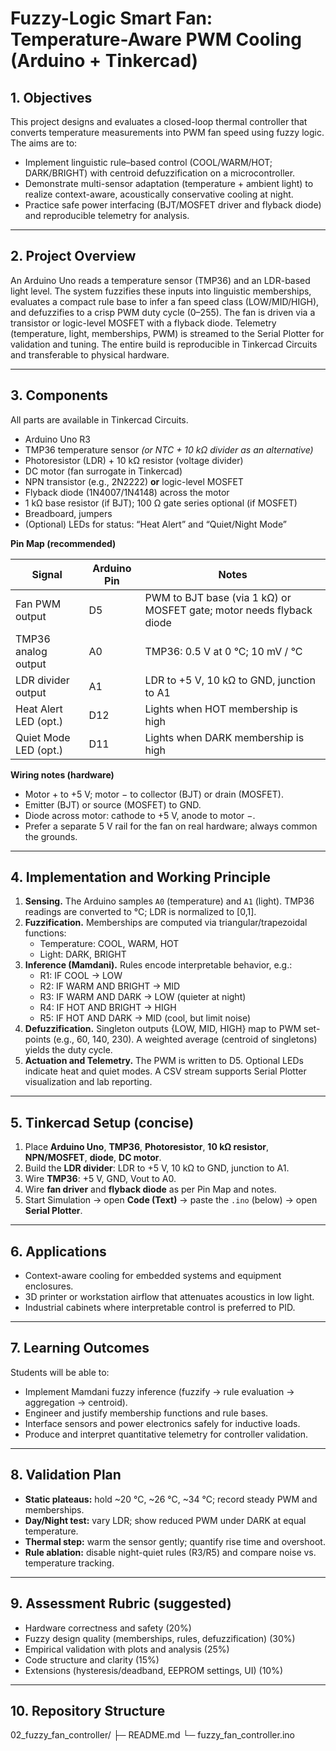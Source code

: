 # Fuzzy-Logic Smart Fan: Temperature-Aware PWM Cooling (Arduino + Tinkercad)

## 1. Objectives
This project designs and evaluates a closed-loop thermal controller that converts temperature measurements into PWM fan speed using fuzzy logic. The aims are to:
- Implement linguistic rule–based control (COOL/WARM/HOT; DARK/BRIGHT) with centroid defuzzification on a microcontroller.
- Demonstrate multi-sensor adaptation (temperature + ambient light) to realize context-aware, acoustically conservative cooling at night.
- Practice safe power interfacing (BJT/MOSFET driver and flyback diode) and reproducible telemetry for analysis.

---

## 2. Project Overview
An Arduino Uno reads a temperature sensor (TMP36) and an LDR-based light level. The system fuzzifies these inputs into linguistic memberships, evaluates a compact rule base to infer a fan speed class (LOW/MID/HIGH), and defuzzifies to a crisp PWM duty cycle (0–255). The fan is driven via a transistor or logic-level MOSFET with a flyback diode. Telemetry (temperature, light, memberships, PWM) is streamed to the Serial Plotter for validation and tuning. The entire build is reproducible in Tinkercad Circuits and transferable to physical hardware.

---

## 3. Components
All parts are available in Tinkercad Circuits.

- Arduino Uno R3  
- TMP36 temperature sensor *(or NTC + 10 kΩ divider as an alternative)*  
- Photoresistor (LDR) + 10 kΩ resistor (voltage divider)  
- DC motor (fan surrogate in Tinkercad)  
- NPN transistor (e.g., 2N2222) **or** logic-level MOSFET  
- Flyback diode (1N4007/1N4148) across the motor  
- 1 kΩ base resistor (if BJT); 100 Ω gate series optional (if MOSFET)  
- Breadboard, jumpers  
- (Optional) LEDs for status: “Heat Alert” and “Quiet/Night Mode”

**Pin Map (recommended)**

| Signal                 | Arduino Pin | Notes                                                                 |
|------------------------|-------------|-----------------------------------------------------------------------|
| Fan PWM output         | D5          | PWM to BJT base (via 1 kΩ) or MOSFET gate; motor needs flyback diode |
| TMP36 analog output    | A0          | TMP36: 0.5 V at 0 °C; 10 mV / °C                                     |
| LDR divider output     | A1          | LDR to +5 V, 10 kΩ to GND, junction to A1                             |
| Heat Alert LED (opt.)  | D12         | Lights when HOT membership is high                                    |
| Quiet Mode LED (opt.)  | D11         | Lights when DARK membership is high                                   |

**Wiring notes (hardware)**
- Motor + to +5 V; motor − to collector (BJT) or drain (MOSFET).  
- Emitter (BJT) or source (MOSFET) to GND.  
- Diode across motor: cathode to +5 V, anode to motor −.  
- Prefer a separate 5 V rail for the fan on real hardware; always common the grounds.

---

## 4. Implementation and Working Principle
1. **Sensing.** The Arduino samples `A0` (temperature) and `A1` (light). TMP36 readings are converted to °C; LDR is normalized to [0,1].  
2. **Fuzzification.** Memberships are computed via triangular/trapezoidal functions:
   - Temperature: COOL, WARM, HOT  
   - Light: DARK, BRIGHT
3. **Inference (Mamdani).** Rules encode interpretable behavior, e.g.:  
   - R1: IF COOL → LOW  
   - R2: IF WARM AND BRIGHT → MID  
   - R3: IF WARM AND DARK → LOW (quieter at night)  
   - R4: IF HOT AND BRIGHT → HIGH  
   - R5: IF HOT AND DARK → MID (cool, but limit noise)
4. **Defuzzification.** Singleton outputs {LOW, MID, HIGH} map to PWM set-points (e.g., 60, 140, 230). A weighted average (centroid of singletons) yields the duty cycle.  
5. **Actuation and Telemetry.** The PWM is written to D5. Optional LEDs indicate heat and quiet modes. A CSV stream supports Serial Plotter visualization and lab reporting.

---

## 5. Tinkercad Setup (concise)
1. Place **Arduino Uno**, **TMP36**, **Photoresistor**, **10 kΩ resistor**, **NPN/MOSFET**, **diode**, **DC motor**.  
2. Build the **LDR divider**: LDR to +5 V, 10 kΩ to GND, junction to A1.  
3. Wire **TMP36**: +5 V, GND, Vout to A0.  
4. Wire **fan driver** and **flyback diode** as per Pin Map and notes.  
5. Start Simulation → open **Code (Text)** → paste the `.ino` (below) → open **Serial Plotter**.

---

## 6. Applications
- Context-aware cooling for embedded systems and equipment enclosures.  
- 3D printer or workstation airflow that attenuates acoustics in low light.  
- Industrial cabinets where interpretable control is preferred to PID.

---

## 7. Learning Outcomes
Students will be able to:
- Implement Mamdani fuzzy inference (fuzzify → rule evaluation → aggregation → centroid).  
- Engineer and justify membership functions and rule bases.  
- Interface sensors and power electronics safely for inductive loads.  
- Produce and interpret quantitative telemetry for controller validation.

---

## 8. Validation Plan
- **Static plateaus:** hold ~20 °C, ~26 °C, ~34 °C; record steady PWM and memberships.  
- **Day/Night test:** vary LDR; show reduced PWM under DARK at equal temperature.  
- **Thermal step:** warm the sensor gently; quantify rise time and overshoot.  
- **Rule ablation:** disable night-quiet rules (R3/R5) and compare noise vs. temperature tracking.

---

## 9. Assessment Rubric (suggested)
- Hardware correctness and safety (20%)  
- Fuzzy design quality (memberships, rules, defuzzification) (30%)  
- Empirical validation with plots and analysis (25%)  
- Code structure and clarity (15%)  
- Extensions (hysteresis/deadband, EEPROM settings, UI) (10%)

---

## 10. Repository Structure
02_fuzzy_fan_controller/
├─ README.md
└─ fuzzy_fan_controller.ino
